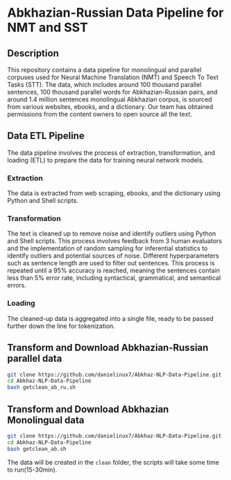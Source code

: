 # Abkhazian-Russian Data Pipeline for NMT and SST

## Description

This repository contains a data pipeline for monolingual and parallel corpuses used for Neural Machine Translation (NMT) and Speech To Text Tasks (STT). The data, which includes around 100 thousand parallel sentences, 100 thousand parallel words for Abkhazian-Russian pairs, and around 1.4 million sentences monolingual Abkhazian corpus, is sourced from various websites, ebooks, and a dictionary. Our team has obtained permissions from the content owners to open source all the text.

## Data ETL Pipeline

The data pipeline involves the process of extraction, transformation, and loading (ETL) to prepare the data for training neural network models.

### Extraction

The data is extracted from web scraping, ebooks, and the dictionary using Python and Shell scripts.

### Transformation

The text is cleaned up to remove noise and identify outliers using Python and Shell scripts. This process involves feedback from 3 human evaluators and the implementation of random sampling for inferential statistics to identify outliers and potential sources of noise. Different hyperparameters such as sentence length are used to filter out sentences. This process is repeated until a 95% accuracy is reached, meaning the sentences contain less than 5% error rate, including syntactical, grammatical, and semantical errors.

### Loading

The cleaned-up data is aggregated into a single file, ready to be passed further down the line for tokenization.

## Transform and Download Abkhazian-Russian parallel data

```bash
git clone https://github.com/danielinux7/Abkhaz-NLP-Data-Pipeline.git
cd Abkhaz-NLP-Data-Pipeline
bash getclean_ab_ru.sh
```

## Transform and Download Abkhazian Monolingual data

```bash
git clone https://github.com/danielinux7/Abkhaz-NLP-Data-Pipeline.git
cd Abkhaz-NLP-Data-Pipeline
bash getclean_ab.sh
```

The data will be created in the `clean` folder, the scripts will take some time to run(15-30min).
